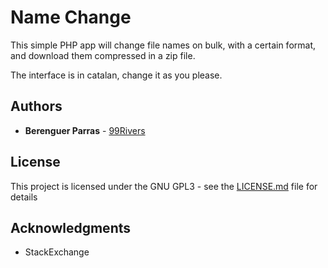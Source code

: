 # Name Change

This simple PHP app will change file names on bulk, with a certain format, and download them compressed in a zip file. 

The interface is in catalan, change it as you please.

## Authors

* **Berenguer Parras** - [99Rivers](https://github.com/99Rivers)


## License

This project is licensed under the GNU GPL3 - see the [LICENSE.md](LICENSE.md) file for details

## Acknowledgments

* StackExchange
